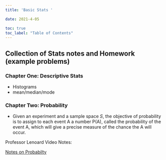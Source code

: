 ```yaml
---
title: 'Basic Stats '

date: 2021-4-05

toc: true
toc_label: "Table of Contents" 
---
```



## Collection of Stats notes and Homework (example problems)

### Chapter One: Descriptive Stats

* Histograms
* mean/median/mode


### Chapter Two: Probability

* Given an experiment and a sample space *S*, the objective of probability is to assign to each event A a number P(A), called the probability of the event A, which will give a precise measure of the chance the A will occur.

Professor Lenoard Video Notes:

[Notes on Probabilty](/Files/stats/prob_notes.pdf)